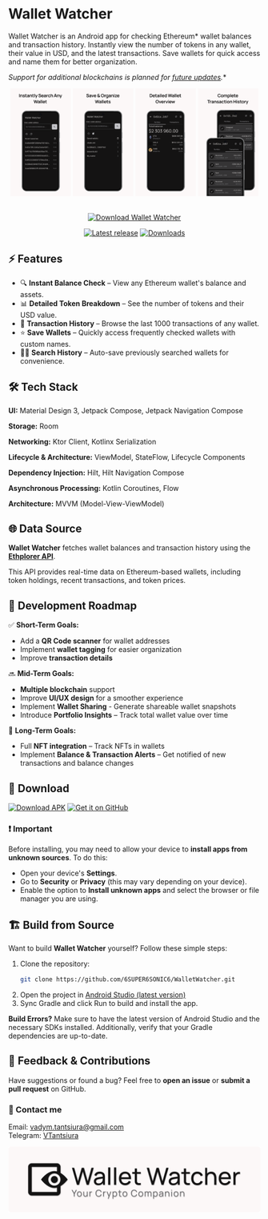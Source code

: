 
# Wallet Watcher

Wallet Watcher is an Android app for checking Ethereum* wallet balances and transaction history. Instantly view the number of tokens in any wallet, their value in USD, and the latest transactions. Save wallets for quick access and name them for better organization.

*Support for additional blockchains is planned for [future updates](#-development-roadmap).**

<div align="center">
  
  <img src="images/screenshots/Screenshot_1.png" alt="Instantly Search Any Wallet" width="24%">
  <img src="images/screenshots/Screenshot_2.png" alt="Save & Organize Wallets" width="24%">
  <img src="images/screenshots/Screenshot_3.png" alt="Detailed Wallet Overview" width="24%">
  <img src="images/screenshots/Screenshot_4.png" alt="Complete Transaction History" width="24%">
  
</div>

<br>

<div align="center">
  
  [<img src="https://img.shields.io/badge/Download-Wallet%20Watcher-black?style=for-the-badge&labelColor=white" alt="Download Wallet Watcher" height="60">](#-download)
  
</div>

<div align="center">
  
[![Latest release](https://img.shields.io/github/v/release/6SUPER6SONIC6/WalletWatcher?style=for-the-badge&label=Latest%20release)](https://github.com/6SUPER6SONIC6/WalletWatcher/releases)
[![Downloads](https://img.shields.io/github/downloads/6SUPER6SONIC6/WalletWatcher/total?style=for-the-badge&label=GitHub%20downloads)](https://github.com/6SUPER6SONIC6/WalletWatcher/releases)

</div>

## ⚡ Features

- 🔍 **Instant Balance Check** – View any Ethereum wallet's balance and assets.  
- 📊 **Detailed Token Breakdown** – See the number of tokens and their USD value.  
- 📜 **Transaction History** – Browse the last 1000 transactions of any wallet.  
- ⭐ **Save Wallets** – Quickly access frequently checked wallets with custom names.  
- 🕵️‍♂️ **Search History** – Auto-save previously searched wallets for convenience.

## 🛠 Tech Stack  

**UI:** Material Design 3, Jetpack Compose, Jetpack Navigation Compose  

**Storage:** Room  

**Networking:** Ktor Client, Kotlinx Serialization  

**Lifecycle & Architecture:** ViewModel, StateFlow, Lifecycle Components  

**Dependency Injection:** Hilt, Hilt Navigation Compose  

**Asynchronous Processing:** Kotlin Coroutines, Flow  

**Architecture:** MVVM (Model-View-ViewModel)

## 🌐 Data Source

**Wallet Watcher** fetches wallet balances and transaction history using the **[Ethplorer API](https://github.com/EverexIO/Ethplorer/wiki/ethplorer-api)**. 

This API provides real-time data on Ethereum-based wallets, including token holdings, recent transactions, and token prices.

## 📍 Development Roadmap

✅ **Short-Term Goals:**  
- Add a **QR Code scanner** for wallet addresses  
- Implement **wallet tagging** for easier organization  
- Improve **transaction details**

🔜 **Mid-Term Goals:**  
- **Multiple blockchain** support
- Improve **UI/UX design** for a smoother experience
- Implement **Wallet Sharing** - Generate shareable wallet snapshots
- Introduce **Portfolio Insights** – Track total wallet value over time

🎯 **Long-Term Goals:**  
- Full **NFT integration** – Track NFTs in wallets
- Implement **Balance & Transaction Alerts** – Get notified of new transactions and balance changes

## 📲 Download

[<img src="https://img.shields.io/badge/Download-APK-lightGreen?style=for-the-badge&logo=android" alt="Download APK" height="45">](https://github.com/6SUPER6SONIC6/WalletWatcher/releases/download/v1.0.0/WalletWatcher-1.0.0.apk)
[<img src="https://img.shields.io/badge/Get%20it%20on-GitHub-black?style=for-the-badge&logo=GitHub" alt="Get it on GitHub" height="45">](https://github.com/6SUPER6SONIC6/WalletWatcher/releases/latest)

### ❗ Important

Before installing, you may need to allow your device to **install apps from unknown sources**. To do this:
- Open your device's **Settings**.
- Go to **Security** or **Privacy** (this may vary depending on your device).
- Enable the option to **Install unknown apps** and select the browser or file manager you are using.

## 🏗️ Build from Source

Want to build **Wallet Watcher** yourself? Follow these simple steps:  

1. Clone the repository:  
   ```sh
   git clone https://github.com/6SUPER6SONIC6/WalletWatcher.git
   ```
2. Open the project in [Android Studio (latest version)](https://developer.android.com/studio)
3. Sync Gradle and click Run to build and install the app.

**Build Errors?** Make sure to have the latest version of Android Studio and the necessary SDKs installed. Additionally, verify that your Gradle dependencies are up-to-date.

## 💬 Feedback & Contributions

Have suggestions or found a bug? Feel free to **open an issue** or **submit a pull request** on GitHub.

### 📩 Contact me

Email: <vadym.tantsiura@gmail.com> \
Telegram: [VTantsiura](http://t.me/VTantsiura)

<img src="images/Logo_light.png" alt="Wallet Watcher Logo">
